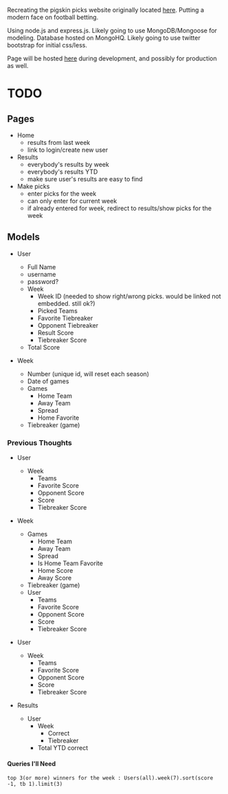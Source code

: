 Recreating the pigskin picks website originally located [here][southslope_url]. Putting a modern face on football betting.

Using node.js and express.js.
Likely going to use MongoDB/Mongoose for modeling. Database hosted on MongoHQ.
Likely going to use twitter bootstrap for initial css/less.


Page will be hosted [here][heroku_url] during development, and possibly for production as well.



[southslope_url]: http://www.southslope.net/~mattbenge/pigskin/  "Original Pick Site"
[heroku_url]: http://pigskinpicks.herokuapp.com


# TODO

Pages
-----

* Home
  * results from last week
  * link to login/create new user
* Results
  * everybody's results by week
  * everybody's results YTD
  * make sure user's results are easy to find
* Make picks
  * enter picks for the week
  * can only enter for current week
  * if already entered for week, redirect to results/show picks for the week


Models
------

* User
  * Full Name
  * username
  * password?
  * Week
    * Week ID (needed to show right/wrong picks. would be linked not embedded. still ok?)
    * Picked Teams
    * Favorite Tiebreaker
    * Opponent Tiebreaker
    * Result Score
    * Tiebreaker Score
  * Total Score

* Week
  * Number (unique id, will reset each season)
  * Date of games
  * Games
     * Home Team
     * Away Team
     * Spread
     * Home Favorite
  * Tiebreaker (game)


### Previous Thoughts

* User
  * Week
    * Teams
    * Favorite Score
    * Opponent Score
    * Score
    * Tiebreaker Score

* Week
  * Games
     * Home Team
     * Away Team
     * Spread
     * Is Home Team Favorite
     * Home Score
     * Away Score
  * Tiebreaker (game)
  * User
    * Teams
    * Favorite Score
    * Opponent Score
    * Score
    * Tiebreaker Score

* User
  * Week
    * Teams
    * Favorite Score
    * Opponent Score
    * Score
    * Tiebreaker Score

* Results
  * User
    * Week
      * Correct
      * Tiebreaker
    * Total YTD correct


#### Queries I'll Need
    top 3(or more) winners for the week : Users(all).week(7).sort(score -1, tb 1).limit(3)
